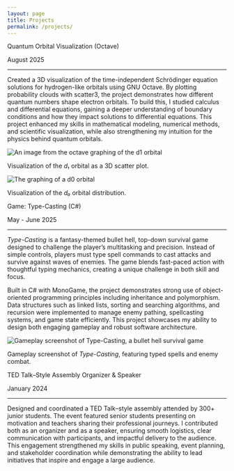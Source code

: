 ```yaml
---
layout: page
title: Projects
permalink: /projects/
---
```


<div class="project-card">
    <p class="project-title">Quantum Orbital Visualization (Octave)</p>
    <p class="project-date">August 2025</p>
    <hr class="solid">
    <p class="project-description">
Created a 3D visualization of the time-independent Schrödinger equation solutions for hydrogen-like orbitals using GNU Octave. By plotting probability clouds with scatter3, the project demonstrates how different quantum numbers shape electron orbitals. To build this, I studied calculus and differential equations, gaining a deeper understanding of boundary conditions and how they impact solutions to differential equations. This project enhanced my skills in mathematical modeling, numerical methods, and scientific visualization, while also strengthening my intuition for the physics behind quantum orbitals.</p>
    <img class="project-img" src="/burchardtang.github.io/images/Orbital322.png" alt="An image from the octave graphing of the d1 orbital">
    <p class="project-img-caption">Visualization of the <em>d₁</em> orbital as a 3D scatter plot.</p>
    <img class="project-img" src="/burchardtang.github.io/images/Orbital320.png" alt="The graphing of a d0 orbital">
    <p class="project-img-caption">Visualization of the <em>d₀</em> orbital distribution.</p>
</div>

<div class="project-card">
    <p class="project-title">Game: Type-Casting (C#)</p>
    <p class="project-date">May - June 2025</p>
    <hr class="solid">
    <p class="project-description">
        <em>Type-Casting</em> is a fantasy-themed bullet hell, top-down survival game designed to challenge the player’s multitasking and precision. 
        Instead of simple controls, players must type spell commands to cast attacks and survive against waves of enemies. 
        The game blends fast-paced action with thoughtful typing mechanics, creating a unique challenge in both skill and focus.
    </p>
    <p class="project-description">
        Built in C# with MonoGame, the project demonstrates strong use of object-oriented programming principles including inheritance and polymorphism. 
        Data structures such as linked lists, sorting and searching algorithms, and recursion were implemented to manage enemy pathing, spellcasting systems, and game state efficiently. 
        This project showcases my ability to design both engaging gameplay and robust software architecture.
    </p>
    <img class="project-img" src="/burchardtang.github.io/images/TypeCasting.png" alt="Gameplay screenshot of Type-Casting, a bullet hell survival game">
    <p class="project-img-caption">Gameplay screenshot of <em>Type-Casting</em>, featuring typed spells and enemy combat.</p>
</div>

<div class="project-card">
    <p class="project-title">TED Talk–Style Assembly Organizer & Speaker</p>
    <p class="project-date">January 2024</p>
    <hr class="solid">
    <p class="project-description">
        Designed and coordinated a TED Talk–style assembly attended by 300+ junior students. The event featured senior students presenting on motivation and teachers sharing their professional journeys. I contributed both as an organizer and as a speaker, ensuring smooth logistics, clear communication with participants, and impactful delivery to the audience. 
        This engagement strengthened my skills in public speaking, event planning, and stakeholder coordination while demonstrating the ability to lead initiatives that inspire and engage a large audience.
    </p>
</div>